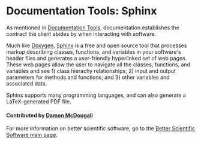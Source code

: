 # Documentation Tools: Sphinx

As mentioned in [Documentation Tools](DocumentationTools.md), documentation
establishes the contract the client abides by when interacting with software.

Much like [Doxygen](http://www.stack.nl/~dimitri/doxygen/index.html),
[Sphinx](http://www.sphinx-doc.org/en/stable/) is a free and open source tool
that processes markup describing classes, functions, and variables in your
software's header files and generates a user-friendly hyperlinked set of web
pages.  These web pages allow the user to navigate all the classes, functions,
and variables and see 1) class hierachy relationships; 2) input and output
parameters for methods and functions; and 3) other variables and associated
data.

Sphinx supports many programming languages, and can also generate a
LaTeX-generated PDF file.

#### Contributed by [Damon McDougall](https://github.com/dmcdougall)

For more information on better scientific software, go to the
[Better Scientific Software main page](http://betterscientificsoftware.info).

<!---
Publish: yes
Categories: development
Topics: documentation
Tags: tool
Level: 2
Prerequisites: defaults
Aggregate: subresource
--->
